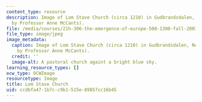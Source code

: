 ```yaml
---
content_type: resource
description: Image of Lom Stave Church (circa 1210) in Gudbrandsdalen, Norway. (Image
  by Professor Anne McCants).
file: /media/courses/21h-306-the-emergence-of-europe-500-1300-fall-2003/ccdbfa471b7cc9b1515e89857cc16b45_21h-306f03.jpg
file_type: image/jpeg
image_metadata:
  caption: Image of Lom Stave Church (circa 1210) in Gudbrandsdalen, Norway. (Image
    by Professor Anne McCants).
  credit: ''
  image-alt: A pastoral church againt a bright blue sky.
learning_resource_types: []
ocw_type: OCWImage
resourcetype: Image
title: Lom Stave Church
uid: ccdbfa47-1b7c-c9b1-515e-89857cc16b45
---
```

